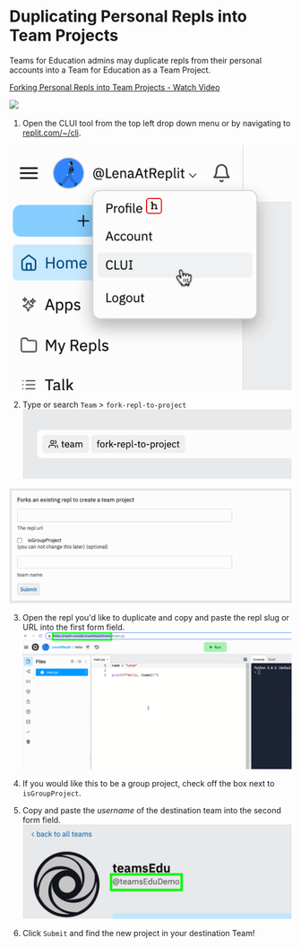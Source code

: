 # Duplicating Personal Repls into Team Projects 

Teams for Education admins may duplicate repls from their personal accounts into a Team for Education as a Team Project.

<a href="https://www.loom.com/share/31e2d176705844369364e4339961e292">
    <p>Forking Personal Repls into Team Projects  - Watch Video</p>
    <img style="max-width:300px;" src="https://cdn.loom.com/sessions/thumbnails/31e2d176705844369364e4339961e292-with-play.gif">
  </a>

1. Open the CLUI tool from the top left drop down menu or by navigating to [replit.com/~/cli](https://replit.com/~/cli).

![Opening the CLUI tool](static/images/teamsForEducation/CLUI.png)

2. Type or search `Team` > `fork-repl-to-project`
![CLUI commands to transfer repls into Teams](static/images/teamsForEducation/team-forkrepltoproject.png)

![CLUI view of transfer repls into Team Projects tool](static/images/teamsForEducation/fork-repl-to-teamproject.png)

3. Open the repl you'd like to duplicate and copy and paste the repl slug or URL into the first form field. 
![Where to find a repl URL](static/images/teamsForEducation/repl-url.png)

4. If you would like this to be a group project, check off the box next to `isGroupProject`. 

5. Copy and paste the *username* of the destination team into the second form field. 
![Where to find a team username](static/images/teamsForEducation/team-username.png)

6. Click `Submit` and find the new project in your destination Team! 